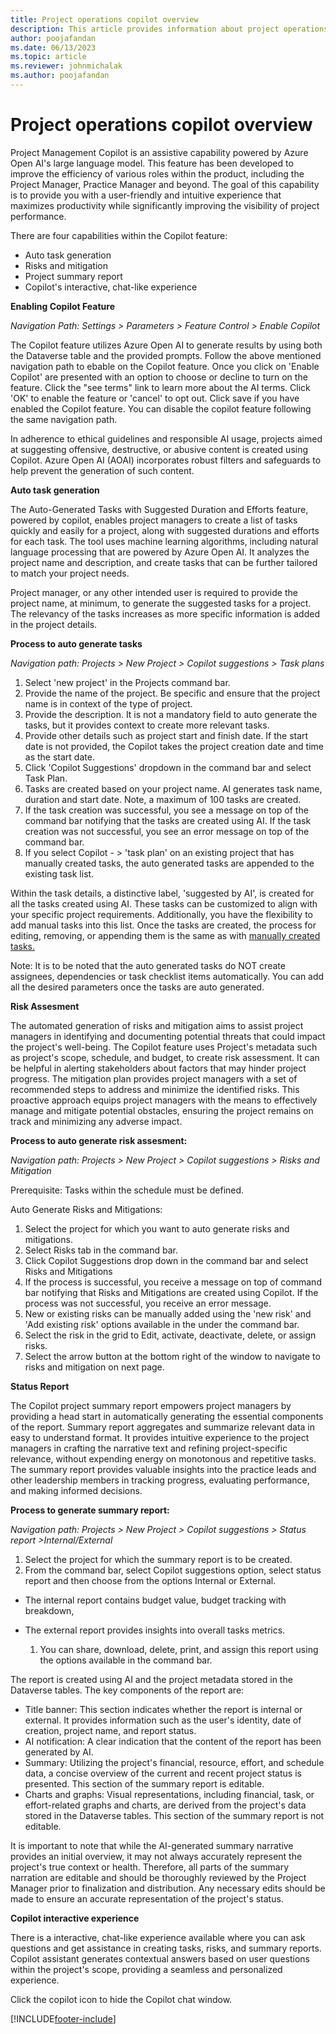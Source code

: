 ```yaml
---
title: Project operations copilot overview
description: This article provides information about project operations copilot features.
author: poojafandan
ms.date: 06/13/2023
ms.topic: article
ms.reviewer: johnmichalak
ms.author: poojafandan
---
```


# **Project operations copilot overview**

Project Management Copilot is an assistive capability powered by Azure Open AI's large language model. This feature has been developed to improve the efficiency of various roles within the product, including the Project Manager, Practice Manager and beyond. The goal of this capability is to provide you with a user-friendly and intuitive experience that maximizes productivity while significantly improving the visibility of project performance.

There are four capabilities within the Copilot feature:

- Auto task generation
- Risks and mitigation
- Project summary report
- Copilot's interactive, chat-like experience

**Enabling Copilot Feature**

_Navigation Path: Settings \> Parameters \> Feature Control \> Enable Copilot_

The Copilot feature utilizes Azure Open AI to generate results by using both the Dataverse table and the provided prompts. Follow the above mentioned navigation path to ebable on the Copilot feature. Once you click on 'Enable Copilot' are presented with an option to choose or decline to turn on the feature. Click the "see terms" link to learn more about the AI terms. Click 'OK' to enable the feature or 'cancel' to opt out. Click save if you have enabled the Copilot feature.
You can disable the copilot feature following the same navigation path. 

In adherence to ethical guidelines and responsible AI usage, projects aimed at suggesting offensive, destructive, or abusive content is created using Copilot. Azure Open AI (AOAI) incorporates robust filters and safeguards to help prevent the generation of such content.

**Auto task generation**

The Auto-Generated Tasks with Suggested Duration and Efforts feature, powered by copilot, enables project managers to create a list of tasks quickly and easily for a project, along with suggested durations and efforts for each task. The tool uses machine learning algorithms, including natural language processing that are powered by Azure Open AI. It analyzes the project name and description, and create tasks that can be further tailored to match your project needs.

Project manager, or any other intended user is required to provide the project name, at minimum, to generate the suggested tasks for a project. The relevancy of the tasks increases as more specific information is added in the project details.

**Process to auto generate tasks**

_Navigation path: Projects \> New Project \> Copilot suggestions \> Task plans_

  1. Select 'new project' in the Projects command bar.
  2. Provide the name of the project. Be specific and ensure that the project name is in context of the type of project.
  3. Provide the description. It is not a mandatory field to auto generate the tasks, but it provides context to create more relevant tasks.
  4. Provide other details such as project start and finish date. If the start date is not provided, the Copilot takes the project creation date and time as the start date.
  5. Click 'Copilot Suggestions' dropdown in the command bar and select Task Plan.
  6. Tasks are created based on your project name. AI generates task name, duration and start date. Note, a maximum of 100 tasks are created.
  7. If the task creation was successful, you see a message on top of the command bar notifying that the tasks are created using AI. If the task creation was not successful, you see an error message on top of the command bar.
  8. If you select Copilot - \> 'task plan' on an existing project that has manually created tasks, the auto generated tasks are appended to the existing task list.

Within the task details, a distinctive label, 'suggested by AI', is created for all the tasks created using AI. These tasks can be customized to align with your specific project requirements. Additionally, you have the flexibility to add manual tasks into this list. Once the tasks are created, the process for editing, removing, or appending them is the same as with [manually created tasks.](https://learn.microsoft.com/en-us/dynamics365/project-operations/project-management/create-wbs) 

Note: It is to be noted that the auto generated tasks do NOT create assignees, dependencies or task checklist items automatically. You can add all the desired parameters once the tasks are auto generated.


**Risk Assesment**

The automated generation of risks and mitigation aims to assist project managers in identifying and documenting potential threats that could impact the project's well-being. The Copilot feature uses Project's metadata such as project's scope, schedule, and budget, to create risk assessment. It can be helpful in alerting stakeholders about factors that may hinder project progress. The mitigation plan provides project managers with a set of recommended steps to address and minimize the identified risks. This proactive approach equips project managers with the means to effectively manage and mitigate potential obstacles, ensuring the project remains on track and minimizing any adverse impact.

**Process to auto generate risk assesment:**

_Navigation path: Projects \> New Project \> Copilot suggestions \> Risks and Mitigation_

Prerequisite: Tasks within the schedule must be defined.

Auto Generate Risks and Mitigations:

1. Select the project for which you want to auto generate risks and mitigations.
2. Select Risks tab in the command bar.
3. Click Copilot Suggestions drop down in the command bar and select Risks and Mitigations
4. If the process is successful, you receive a message on top of command bar notifying that Risks and Mitigations are created using Copilot. If the process was not successful, you receive an error message.
5. New or existing risks can be manually added using the 'new risk' and 'Add existing risk' options available in the under the command bar.
6. Select the risk in the grid to Edit, activate, deactivate, delete, or assign risks.
7. Select the arrow button at the bottom right of the window to navigate to risks and mitigation on next page.

**Status Report**

The Copilot project summary report empowers project managers by providing a head start in automatically generating the essential components of the report. Summary report aggregates and summarize relevant data in easy to understand format.  It provides intuitive experience to the project managers in crafting the narrative text and refining project-specific relevance, without expending energy on monotonous and repetitive tasks. The summary report provides valuable insights into the practice leads and other leadership members in tracking progress, evaluating performance, and making informed decisions.

**Process to generate summary report:**

_Navigation path: Projects \> New Project \> Copilot suggestions \> Status report \>Internal/External_

  1. Select the project for which the summary report is to be created.
  2. From the command bar, select Copilot suggestions option, select status report and then choose from the options Internal or External.

- The internal report contains budget value, budget tracking with breakdown,
- The external report provides insights into overall tasks metrics.

  1. You can share, download, delete, print, and assign this report using the options available in the command bar.

The report is created using AI and the project metadata stored in the Dataverse tables. The key components of the report are:

- Title banner: This section indicates whether the report is internal or external. It provides information such as the user's identity, date of creation, project name, and report status.
- AI notification: A clear indication that the content of the report has been generated by AI.
- Summary: Utilizing the project's financial, resource, effort, and schedule data, a concise overview of the current and recent project status is presented. This section of the summary report is editable.
- Charts and graphs: Visual representations, including financial, task, or effort-related graphs and charts, are derived from the project's data stored in the Dataverse tables. This section of the summary report is not editable.

It is important to note that while the AI-generated summary narrative provides an initial overview, it may not always accurately represent the project's true context or health. Therefore, all parts of the summary narration are editable and should be thoroughly reviewed by the Project Manager prior to finalization and distribution. Any necessary edits should be made to ensure an accurate representation of the project's status.

**Copilot interactive experience**

There is a interactive, chat-like experience available where you can ask questions and get assistance in creating tasks, risks, and summary reports. Copilot assistant generates contextual answers based on user questions within the project's scope, providing a seamless and personalized experience.

Click the copilot icon to hide the Copilot chat window.

[!INCLUDE[footer-include](../includes/footer-banner.md)]
